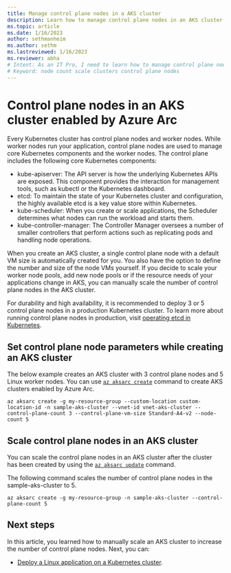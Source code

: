 ```yaml
---
title: Manage control plane nodes in a AKS cluster
description: Learn how to manage control plane nodes in an AKS cluster enabled by Azure Arc
ms.topic: article
ms.date: 1/16/2023
author: sethmanheim
ms.author: sethm 
ms.lastreviewed: 1/16/2023
ms.reviewer: abha
# Intent: As an IT Pro, I need to learn how to manage control plane nodes in an AKS cluster
# Keyword: node count scale clusters control plane nodes
---
```


# Control plane nodes in an AKS cluster enabled by Azure Arc
Every Kubernetes cluster has control plane nodes and worker nodes. While worker nodes run your application, control plane nodes are used to manage core Kubernetes components and the worker nodes.
The control plane includes the following core Kubernetes components:
- kube-apiserver:	The API server is how the underlying Kubernetes APIs are exposed. This component provides the interaction for management tools, such as kubectl or the Kubernetes dashboard.
- etcd:	To maintain the state of your Kubernetes cluster and configuration, the highly available etcd is a key value store within Kubernetes.
- kube-scheduler:	When you create or scale applications, the Scheduler determines what nodes can run the workload and starts them.
- kube-controller-manager:	The Controller Manager oversees a number of smaller controllers that perform actions such as replicating pods and handling node operations.

When you create an AKS cluster, a single control plane node with a default VM size is automatically created for you. You also have the option to define the number and size of the node VMs yourself. 
If you decide to scale your worker node pools, add new node pools or if the resource needs of your applications change in AKS, you can manually scale the number of control plane nodes in the AKS cluster. 

For durability and high availability, it is recommended to deploy 3 or 5 control plane nodes in a production Kubernetes cluster. To learn more about running control plane nodes in production, visit [operating etcd in Kubernetes](https://kubernetes.io/docs/tasks/administer-cluster/configure-upgrade-etcd/?utm_source=thenewstack&utm_medium=website&utm_content=inline-mention&utm_campaign=platform#scaling-up-etcd-clusters).

## Set control plane node parameters while creating an AKS cluster
The below example creates an AKS cluster with 3 control plane nodes and 5 Linux worker nodes. You can use [`az aksarc create`](https://learn.microsoft.com/en-us/cli/azure/aksarc?view=azure-cli-latest#az-aksarc-create) command to create AKS clusters enabled by Azure Arc.

```azurecli
az aksarc create -g my-resource-group --custom-location custom-location-id -n sample-aks-cluster --vnet-id vnet-aks-cluster --control-plane-count 3 --control-plane-vm-size Standard-A4-v2 --node-count 5
```

## Scale control plane nodes in an AKS cluster
You can scale the control plane nodes in an AKS cluster after the cluster has been created by using the [`az aksarc update`](https://learn.microsoft.com/en-us/cli/azure/aksarc?view=azure-cli-latest#az-aksarc-update) command.

The following command scales the number of control plane nodes in the sample-aks-cluster to 5.
```azurecli
az aksarc create -g my-resource-group -n sample-aks-cluster --control-plane-count 5
```

## Next steps

In this article, you learned how to manually scale an AKS cluster to increase the number of control plane nodes. Next, you can:
- [Deploy a Linux application on a Kubernetes cluster](./deploy-linux-application.md).
